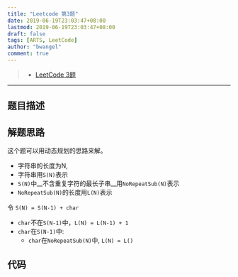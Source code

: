 ```yaml
---
title: "Leetcode 第3题"
date: 2019-06-19T23:03:47+08:00
lastmod: 2019-06-19T23:03:47+08:00
draft: false
tags: [ARTS, LeetCode]
author: "bwangel"
comment: true
---
```


> + [LeetCode 3题](https://leetcode.com/problemset/all/)

<!--more-->
---

## 题目描述

## 解题思路

这个题可以用动态规划的思路来解。

+ 字符串的长度为N,
+ 字符串用`S(N)`表示
+ `S(N)`中__不含重复字符的最长子串__用`NoRepeatSub(N)`表示
+ `NoRepeatSub(N)`的长度用`L(N)`表示

令 `S(N) = S(N-1) + char`

+ `char`不在`S(N-1)`中，`L(N) = L(N-1) + 1`
+ `char`在`S(N-1)`中:
  + `char`在`NoRepeatSub(N)`中, `L(N) = L()`

## 代码
